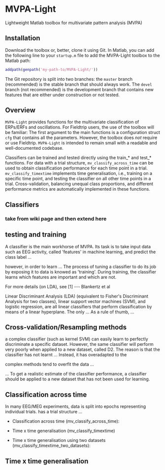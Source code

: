 # MVPA-Light
Lightweight Matlab toolbox for multivariate pattern analysis (MVPA)

## Installation
Download the toolbox or, better, clone it using Git. In Matlab, you can add the following line to your `startup.m` file to add the MVPA-Light toolbox to the Matlab path:

```Matlab
addpath(genpath('my-path-to/MVPA-Light/'))
```

The Git repository is split into two branches: the `master` branch (recommended) is the stable branch that should always work. The `devel` branch (not recommended) is the development branch that contains new features that are either under construction or not tested.

## Overview
`MVPA-Light` provides functions for the multivariate classification of ERPs/ERFs and oscillations. For Fieldtrip users, the use of the toolbox will be familiar: The first argument to the main functions is a configuration struct `cfg` that contains all the parameters. However, the toolbox does *not* require or use Fieldtrip. `MVPA-Light` is intended to remain small with a readable and well-documented codebase.

Classifiers can be trained and tested directly using the train_* and test_* functions. For data with a trial structure, `mv_classify_across_time` can be used to obtain classification performance for each time point in a trial. `mv_classify_timextime` implements time generalisation, i.e., training on a specific time point, and testing the classifier on all other time points in a trial. Cross-validation, balancing unequal class proportions, and different performance metrics are automatically implemented in these functions.

## Classifiers

### take from wiki page and then extend here


## testing and training 

A classifier is the main workhorse of MVPA. Its task is to take input data such as EEG activity, called 'features' in machine learning, and predict the class label ... 


however, in order to learn ... 
The process of tuning a classifier to do its job by exposing it to data is knowed as 'training'. During training, the classifier learns which features are important and which are not.

For more details (on LDA), see [1] --- Blankertz et al

Linear Discriminant Analysis (LDA) (equivalent to Fisher's Discriminant Analysis for two classes), linear support vector machines (SVM), and logistic regression, are all linear classifiers that perform classification by means of a linear hyperplane. The only ...
As a rule of thumb, ... 

## Cross-validation/Resampling methods

a complex classifier (such as kernel SVM) can easily learn to perfectly discriminate a specific dataset. However, the same classifier will perform very poorly when applied to a new dataset, called D2. The reason is that the classifier has not learnt ... Instead, it has overadapted to the 

complex methods tend to overfit the data ... 

...
To get a realistic estimate of the classifier performance, a classifier should be applied to a new dataset that has not been used for learning.

## Classification across time
In many EEG/MEG experiments, data is split into epochs representing individual trials. 
 has a trial structure ... 

* Classification across time (mv_classify_across_time): 

* Time x time generalisation (mv_classify_timextime)

* Time x time generalisation using two datasets (mv_classify_timextime_two_datasets): 

## Time x time generalisation






